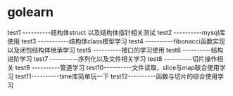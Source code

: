 # golearn
test1 ----------结构体struct 以及结构体指针相关测试
test2 ----------mysql库使用
test3 -----------结构体class模型学习
test4 ----------fibonacci函数实现以及闭包结构体继承学习
test5 ----------接口的学习使用
test6 ----------结构进阶学习
test7 ----------序列化以及文件相关学习
test8 ----------切片操作相关
test9 ----------管道学习
test10----------文件读取，slice与map联合使用学习
test11----------time库简单玩一下
test12----------函数与切片的综合使用学习
